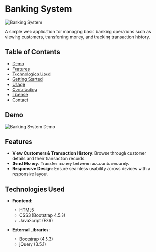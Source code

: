 # Banking System

![Banking System](demo.png)

A simple web application for managing basic banking operations such as viewing customers, transferring money, and tracking transaction history.

## Table of Contents

- [Demo](#demo)
- [Features](#features)
- [Technologies Used](#technologies-used)
- [Getting Started](#getting-started)
- [Usage](#usage)
- [Contributing](#contributing)
- [License](#license)
- [Contact](#contact)

## Demo

![Banking System Demo](demo.gif)

## Features

- **View Customers & Transaction History**: Browse through customer details and their transaction records.
- **Send Money**: Transfer money between accounts securely.
- **Responsive Design**: Ensure seamless usability across devices with a responsive layout.

## Technologies Used

- **Frontend**:
  - HTML5
  - CSS3 (Bootstrap 4.5.3)
  - JavaScript (ES6)

- **External Libraries**:
  - Bootstrap (4.5.3)
  - jQuery (3.5.1)

